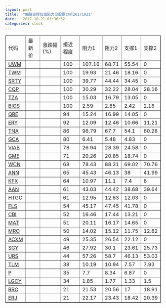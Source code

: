 ```yaml
---
layout: post
title:  "触碰支撑位或阻力位股票分析20171021"
date:   2017-10-21 01:36:52
categories: stock
---
```

<script type="text/javascript">
var stockList = []
stockList.push('gb_uwm');
stockList.push('gb_twm');
stockList.push('gb_srty');
stockList.push('gb_cqp');
stockList.push('gb_tza');
stockList.push('gb_bios');
stockList.push('gb_qre');
stockList.push('gb_ery');
stockList.push('gb_tna');
stockList.push('gb_gca');
stockList.push('gb_viab');
stockList.push('gb_gme');
stockList.push('gb_wcn');
stockList.push('gb_ann');
stockList.push('gb_kfx');
stockList.push('gb_aan');
stockList.push('gb_htgc');
stockList.push('gb_fls');
stockList.push('gb_cbi');
stockList.push('gb_mat');
stockList.push('gb_mro');
stockList.push('gb_acxm');
stockList.push('gb_sgy');
stockList.push('gb_urs');
stockList.push('gb_tlm');
stockList.push('gb_p');
stockList.push('gb_lgcy');
stockList.push('gb_rrc');
stockList.push('gb_erj');
</script>
<table border="1">
 <tr>
 <td>代码</td>
 <td>最新价</td>
 <td>涨跌幅(%)</td>
 <td>接近程度</td>
 <td>阻力1</td>
 <td>阻力2</td>
 <td>支撑1</td>
 <td>支撑2</td>
</tr>
  <tr id="uwm" class="red">
  <td><a href="http://stock.finance.sina.com.cn/usstock/quotes/UWM.html" target="_blank">UWM</a></td><td></td><td></td><td>100</td><td>107.16</td><td>68.71</td><td>55.54</td><td>0</td></tr>
  <tr id="twm" class="green">
  <td><a href="http://stock.finance.sina.com.cn/usstock/quotes/TWM.html" target="_blank">TWM</a></td><td></td><td></td><td>100</td><td>19.93</td><td>21.46</td><td>18.16</td><td>0</td></tr>
  <tr id="srty" class="green">
  <td><a href="http://stock.finance.sina.com.cn/usstock/quotes/SRTY.html" target="_blank">SRTY</a></td><td></td><td></td><td>100</td><td>39.77</td><td>44.44</td><td>34.45</td><td>0</td></tr>
  <tr id="cqp" class="green">
  <td><a href="http://stock.finance.sina.com.cn/usstock/quotes/CQP.html" target="_blank">CQP</a></td><td></td><td></td><td>100</td><td>30.29</td><td>32.22</td><td>28.04</td><td>28.16</td></tr>
  <tr id="tza" class="green">
  <td><a href="http://stock.finance.sina.com.cn/usstock/quotes/TZA.html" target="_blank">TZA</a></td><td></td><td></td><td>100</td><td>15.03</td><td>16.79</td><td>13.05</td><td>0</td></tr>
  <tr id="bios" class="green">
  <td><a href="http://stock.finance.sina.com.cn/usstock/quotes/BIOS.html" target="_blank">BIOS</a></td><td></td><td></td><td>100</td><td>2.59</td><td>2.85</td><td>2.42</td><td>2.16</td></tr>
  <tr id="qre" class="red">
  <td><a href="http://stock.finance.sina.com.cn/usstock/quotes/QRE.html" target="_blank">QRE</a></td><td></td><td></td><td>94</td><td>15.24</td><td>16.99</td><td>14.05</td><td>0</td></tr>
  <tr id="ery" class="green">
  <td><a href="http://stock.finance.sina.com.cn/usstock/quotes/ERY.html" target="_blank">ERY</a></td><td></td><td></td><td>92</td><td>12.09</td><td>12.46</td><td>10.66</td><td>11.21</td></tr>
  <tr id="tna" class="red">
  <td><a href="http://stock.finance.sina.com.cn/usstock/quotes/TNA.html" target="_blank">TNA</a></td><td></td><td></td><td>86</td><td>96.79</td><td>67.7</td><td>54.1</td><td>60.28</td></tr>
  <tr id="gca" class="green">
  <td><a href="http://stock.finance.sina.com.cn/usstock/quotes/GCA.html" target="_blank">GCA</a></td><td></td><td></td><td>80</td><td>6.41</td><td>5.48</td><td>4.83</td><td>0</td></tr>
  <tr id="viab" class="red">
  <td><a href="http://stock.finance.sina.com.cn/usstock/quotes/VIAB.html" target="_blank">VIAB</a></td><td></td><td></td><td>78</td><td>26.94</td><td>28.39</td><td>24.58</td><td>0</td></tr>
  <tr id="gme" class="red">
  <td><a href="http://stock.finance.sina.com.cn/usstock/quotes/GME.html" target="_blank">GME</a></td><td></td><td></td><td>71</td><td>20.26</td><td>20.85</td><td>18.74</td><td>0</td></tr>
  <tr id="wcn" class="green">
  <td><a href="http://stock.finance.sina.com.cn/usstock/quotes/WCN.html" target="_blank">WCN</a></td><td></td><td></td><td>68</td><td>78.43</td><td>88.31</td><td>69.02</td><td>70.76</td></tr>
  <tr id="ann" class="red">
  <td><a href="http://stock.finance.sina.com.cn/usstock/quotes/ANN.html" target="_blank">ANN</a></td><td></td><td></td><td>65</td><td>45.43</td><td>46.13</td><td>38</td><td>41.99</td></tr>
  <tr id="kfx" class="green">
  <td><a href="http://stock.finance.sina.com.cn/usstock/quotes/KFX.html" target="_blank">KFX</a></td><td></td><td></td><td>64</td><td>10.97</td><td>11.1</td><td>7.4</td><td>8</td></tr>
  <tr id="aan" class="red">
  <td><a href="http://stock.finance.sina.com.cn/usstock/quotes/AAN.html" target="_blank">AAN</a></td><td></td><td></td><td>61</td><td>43.03</td><td>44.42</td><td>38.68</td><td>39.64</td></tr>
  <tr id="htgc" class="red">
  <td><a href="http://stock.finance.sina.com.cn/usstock/quotes/HTGC.html" target="_blank">HTGC</a></td><td></td><td></td><td>61</td><td>12.95</td><td>12.83</td><td>12.03</td><td>0</td></tr>
  <tr id="fls" class="green">
  <td><a href="http://stock.finance.sina.com.cn/usstock/quotes/FLS.html" target="_blank">FLS</a></td><td></td><td></td><td>54</td><td>45.17</td><td>47.45</td><td>41.78</td><td>0</td></tr>
  <tr id="cbi" class="red">
  <td><a href="http://stock.finance.sina.com.cn/usstock/quotes/CBI.html" target="_blank">CBI</a></td><td></td><td></td><td>52</td><td>16.46</td><td>17.44</td><td>13.21</td><td>0</td></tr>
  <tr id="mat" class="red">
  <td><a href="http://stock.finance.sina.com.cn/usstock/quotes/MAT.html" target="_blank">MAT</a></td><td></td><td></td><td>51</td><td>20.11</td><td>16.17</td><td>14.65</td><td>0</td></tr>
  <tr id="mro" class="red">
  <td><a href="http://stock.finance.sina.com.cn/usstock/quotes/MRO.html" target="_blank">MRO</a></td><td></td><td></td><td>50</td><td>14.02</td><td>15.12</td><td>11.75</td><td>12.82</td></tr>
  <tr id="acxm" class="green">
  <td><a href="http://stock.finance.sina.com.cn/usstock/quotes/ACXM.html" target="_blank">ACXM</a></td><td></td><td></td><td>49</td><td>25.35</td><td>26.54</td><td>22.12</td><td>0</td></tr>
  <tr id="sgy" class="red">
  <td><a href="http://stock.finance.sina.com.cn/usstock/quotes/SGY.html" target="_blank">SGY</a></td><td></td><td></td><td>46</td><td>27.92</td><td>30.1</td><td>23.61</td><td>25.73</td></tr>
  <tr id="urs" class="green">
  <td><a href="http://stock.finance.sina.com.cn/usstock/quotes/URS.html" target="_blank">URS</a></td><td></td><td></td><td>44</td><td>57.26</td><td>58.7</td><td>46.13</td><td>53.03</td></tr>
  <tr id="tlm" class="green">
  <td><a href="http://stock.finance.sina.com.cn/usstock/quotes/TLM.html" target="_blank">TLM</a></td><td></td><td></td><td>38</td><td>10.19</td><td>10.94</td><td>7.57</td><td>7.93</td></tr>
  <tr id="p" class="red">
  <td><a href="http://stock.finance.sina.com.cn/usstock/quotes/P.html" target="_blank">P</a></td><td></td><td></td><td>35</td><td>7.7</td><td>8.34</td><td>6.87</td><td>0</td></tr>
  <tr id="lgcy" class="green">
  <td><a href="http://stock.finance.sina.com.cn/usstock/quotes/LGCY.html" target="_blank">LGCY</a></td><td></td><td></td><td>34</td><td>1.85</td><td>1.77</td><td>1.33</td><td>1.5</td></tr>
  <tr id="rrc" class="green">
  <td><a href="http://stock.finance.sina.com.cn/usstock/quotes/RRC.html" target="_blank">RRC</a></td><td></td><td></td><td>21</td><td>21.53</td><td>20.56</td><td>17</td><td>18.91</td></tr>
  <tr id="erj" class="green">
  <td><a href="http://stock.finance.sina.com.cn/usstock/quotes/ERJ.html" target="_blank">ERJ</a></td><td></td><td></td><td>21</td><td>22.17</td><td>23.43</td><td>18.42</td><td>20.39</td></tr>
</table>
